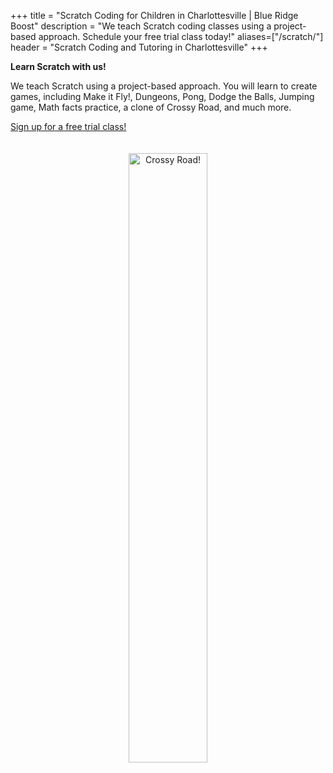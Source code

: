+++
title = "Scratch Coding for Children in Charlottesville | Blue Ridge Boost"
description = "We teach Scratch coding classes using a project-based approach. Schedule your free trial class today!" 
aliases=["/scratch/"]
header = "Scratch Coding and Tutoring in Charlottesville"
+++

<div class="container">

<div class="row">

<div class="col-sm-6">
<b>Learn Scratch with us!</b>

We teach Scratch using a project-based approach. You will learn to create games, including Make it Fly!, Dungeons, Pong, Dodge the Balls, Jumping game, Math facts practice, a clone of Crossy Road, and much more.

<a class="btn btn-contact-us" href="https://trialcodingclasses.youcanbook.me/">Sign up for a free trial class!</a>


</div>


<div class="col-sm-6 left">
<center>
<a href="https://scratch.mit.edu/projects/839752749/"><img  alt="Crossy Road!" src="/images/crossy-road.webp" 
srcset="/images/crossy-road.webp 740w, /images/1280_crossy-road.webp 1280w, /images/640_crossy-road.webp 640w, /images/320_crossy-road.webp 320w"
sizes="(min-width: 1200px) 238px, (min-width: 1000px) 188px, (min-width: 780px) 133px, calc(50vw - 70px)"
width="50%" style="padding:20px;"></a>
</center>
</div>

</div>

</div>
